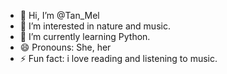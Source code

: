 - 👋 Hi, I’m @Tan_Mel
- 👀 I’m interested in nature and music.
- 🌱 I’m currently learning Python.
- 😄 Pronouns: She, her
- ⚡ Fun fact: i love reading and listening to music.

<!---
Tan-Mel/Tan-Mel is a ✨ special ✨ repository because its `README.md` (this file) appears on your GitHub profile.
You can click the Preview link to take a look at your changes.
--->
